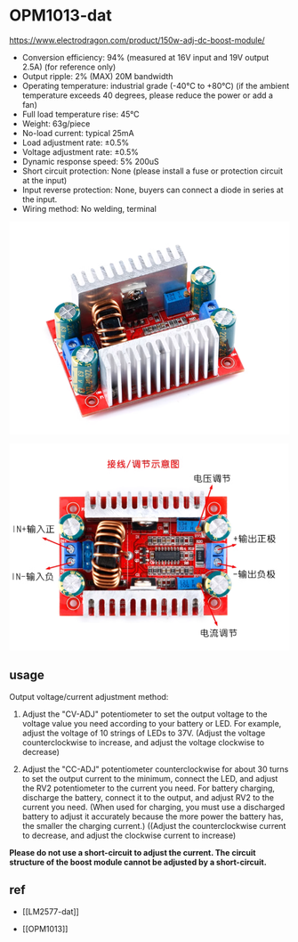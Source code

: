 
# OPM1013-dat


https://www.electrodragon.com/product/150w-adj-dc-boost-module/


- Conversion efficiency: 94% (measured at 16V input and 19V output 2.5A) (for reference only)
- Output ripple: 2% (MAX) 20M bandwidth
- Operating temperature: industrial grade (-40℃ to +80℃) (if the ambient temperature exceeds 40 degrees, please reduce the power or add a fan)
- Full load temperature rise: 45℃
- Weight: 63g/piece
- No-load current: typical 25mA
- Load adjustment rate: ±0.5%
- Voltage adjustment rate: ±0.5%
- Dynamic response speed: 5% 200uS
- Short circuit protection: None (please install a fuse or protection circuit at the input)
- Input reverse protection: None, buyers can connect a diode in series at the input.
- Wiring method: No welding, terminal


![](2024-10-08-16-50-10.png)

![](2024-10-08-16-50-38.png)


## usage 

Output voltage/current adjustment method:

1. Adjust the "CV-ADJ" potentiometer to set the output voltage to the voltage value you need according to your battery or LED. For example, adjust the voltage of 10 strings of LEDs to 37V. (Adjust the voltage counterclockwise to increase, and adjust the voltage clockwise to decrease)

2. Adjust the "CC-ADJ" potentiometer counterclockwise for about 30 turns to set the output current to the minimum, connect the LED, and adjust the RV2 potentiometer to the current you need. For battery charging, discharge the battery, connect it to the output, and adjust RV2 to the current you need. (When used for charging, you must use a discharged battery to adjust it accurately because the more power the battery has, the smaller the charging current.) ((Adjust the counterclockwise current to decrease, and adjust the clockwise current to increase)

**Please do not use a short-circuit to adjust the current. The circuit structure of the boost module cannot be adjusted by a short-circuit.**



## ref 

- [[LM2577-dat]]

- [[OPM1013]]